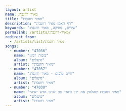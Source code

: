 ```yaml
---
layout: artist
name: מאיר רוזנברג
title: "מאיר רוזנברג"
description: "דף האמן מאיר רוזנברג"
keywords: "שירים, מוזיקה, מאיר רוזנברג"
permalink: /artists/מאיר-רוזנברג/
redirect_from:
  - /artists/list/מאיר רוזנברג
songs:
  - number: "47036"
    name: "בזכות רבינו"
    album: "סינגלים"
    artist: "מאיר רוזנברג"
  - number: "47037"
    name: "חיים טובים - מאיר רוזנברג"
    album: "סינגלים"
    artist: "מאיר רוזנברג"
  - number: "47038"
    name: "מאיר רוזנברג שהלחין את ״בן פיגא״ עם להיט חדש ״איה״"
    album: "סינגלים"
    artist: "מאיר רוזנברג"
---
```

